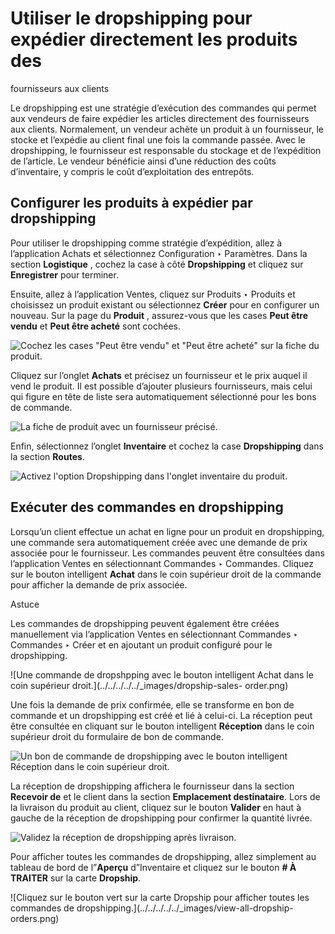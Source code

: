 # Utiliser le dropshipping pour expédier directement les produits des
fournisseurs aux clients

Le dropshipping est une stratégie d’exécution des commandes qui permet aux
vendeurs de faire expédier les articles directement des fournisseurs aux
clients. Normalement, un vendeur achète un produit à un fournisseur, le stocke
et l’expédie au client final une fois la commande passée. Avec le
dropshipping, le fournisseur est responsable du stockage et de l’expédition de
l’article. Le vendeur bénéficie ainsi d’une réduction des coûts d’inventaire,
y compris le coût d’exploitation des entrepôts.

## Configurer les produits à expédier par dropshipping

Pour utiliser le dropshipping comme stratégie d’expédition, allez à
l’application Achats et sélectionnez Configuration ‣ Paramètres. Dans la
section **Logistique** , cochez la case à côté **Dropshipping** et cliquez sur
**Enregistrer** pour terminer.

Ensuite, allez à l’application Ventes, cliquez sur Produits ‣ Produits et
choisissez un produit existant ou sélectionnez **Créer** pour en configurer un
nouveau. Sur la page du **Produit** , assurez-vous que les cases **Peut être
vendu** et **Peut être acheté** sont cochées.

![Cochez les cases "Peut être vendu" et "Peut être acheté" sur la fiche du
produit.](../../../../../_images/sold-purchased-checkboxes.png)

Cliquez sur l’onglet **Achats** et précisez un fournisseur et le prix auquel
il vend le produit. Il est possible d’ajouter plusieurs fournisseurs, mais
celui qui figure en tête de liste sera automatiquement sélectionné pour les
bons de commande.

![La fiche de produit avec un fournisseur
précisé.](../../../../../_images/product-vendor-config.png)

Enfin, sélectionnez l’onglet **Inventaire** et cochez la case **Dropshipping**
dans la section **Routes**.

![Activez l'option Dropshipping dans l'onglet inventaire du
produit.](../../../../../_images/enable-dropship-route.png)

## Exécuter des commandes en dropshipping

Lorsqu’un client effectue un achat en ligne pour un produit en dropshipping,
une commande sera automatiquement créée avec une demande de prix associée pour
le fournisseur. Les commandes peuvent être consultées dans l’application
Ventes en sélectionnant Commandes ‣ Commandes. Cliquez sur le bouton
intelligent **Achat** dans le coin supérieur droit de la commande pour
afficher la demande de prix associée.

<div class="alert alert-info">
<p class="alert-title">
Astuce</p><p>Les commandes de dropshipping peuvent également être créées manuellement via l’application Ventes en sélectionnant Commandes ‣ Commandes ‣ Créer et en ajoutant un produit configuré pour le dropshipping.</p>
</div> ![Une commande de dropshpping avec le bouton intelligent
Achat dans le coin supérieur droit.](../../../../../_images/dropship-sales-
order.png)

Une fois la demande de prix confirmée, elle se transforme en bon de commande
et un dropshipping est créé et lié à celui-ci. La réception peut être
consultée en cliquant sur le bouton intelligent **Réception** dans le coin
supérieur droit du formulaire de bon de commande.

![Un bon de commande de dropshipping avec le bouton intelligent Réception dans
le coin supérieur droit.](../../../../../_images/dropship-purchase-order.png)

La réception de dropshipping affichera le fournisseur dans la section
**Recevoir de** et le client dans la section **Emplacement destinataire**.
Lors de la livraison du produit au client, cliquez sur le bouton **Valider**
en haut à gauche de la réception de dropshipping pour confirmer la quantité
livrée.

![Validez la réception de dropshipping après
livraison.](../../../../../_images/validate-dropship-receipt.png)

Pour afficher toutes les commandes de dropshipping, allez simplement au
tableau de bord de l”**Aperçu** d”Inventaire et cliquez sur le bouton **# À
TRAITER** sur la carte **Dropship**.

![Cliquez sur le bouton vert sur la carte Dropship pour afficher toutes les
commandes de dropshipping.](../../../../../_images/view-all-dropship-
orders.png)

